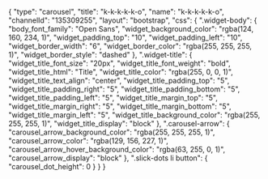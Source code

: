 {
    "type": "carousel",
    "title": "k-k-k-k-k-o",
    "name": "k-k-k-k-k-o",
    "channelId": "135309255",
    "layout": "bootstrap",
    "css": {
        ".widget-body": {
            "body_font_family": "Open Sans",
            "widget_background_color": "rgba(124, 160, 234, 1)",
            "widget_padding_top": "10",
            "widget_padding_left": "10",
            "widget_border_width": "6",
            "widget_border_color": "rgba(255, 255, 255, 1)",
            "widget_border_style": "dashed"
        },
        ".widget-title": {
            "widget_title_font_size": "20px",
            "widget_title_font_weight": "bold",
            "widget_title_html": "Title",
            "widget_title_color": "rgba(255, 0, 0, 1)",
            "widget_title_text_align": "center",
            "widget_title_padding_top": "5",
            "widget_title_padding_right": "5",
            "widget_title_padding_bottom": "5",
            "widget_title_padding_left": "5",
            "widget_title_margin_top": "5",
            "widget_title_margin_right": "5",
            "widget_title_margin_bottom": "5",
            "widget_title_margin_left": "5",
            "widget_title_background_color": "rgba(255, 255, 255, 1)",
            "widget_title_display": "block"
        },
        ".carousel-arrow": {
            "carousel_arrow_background_color": "rgba(255, 255, 255, 1)",
            "carousel_arrow_color": "rgba(129, 156, 227, 1)",
            "carousel_arrow_hover_background_color": "rgba(63, 255, 0, 1)",
            "carousel_arrow_display": "block"
        },
        ".slick-dots li button": {
            "carousel_dot_height": 0
        }
    }
}